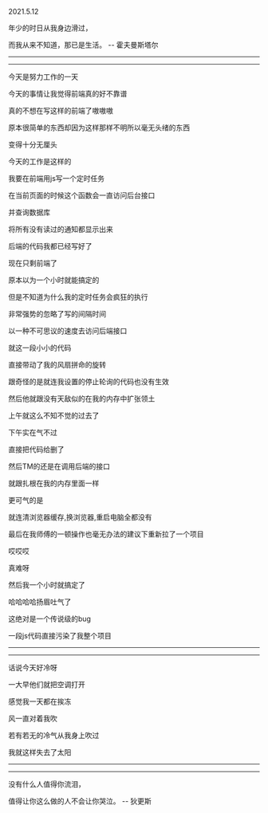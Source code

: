 2021.5.12

年少的时日从我身边滑过，

而我从来不知道，那已是生活。 -- 霍夫曼斯塔尔

------------

---------



今天是努力工作的一天

今天的事情让我觉得前端真的好不靠谱

真的不想在写这样的前端了嗷嗷嗷

原本很简单的东西却因为这样那样不明所以毫无头绪的东西

变得十分无厘头

今天的工作是这样的

我要在前端用js写一个定时任务

在当前页面的时候这个函数会一直访问后台接口

并查询数据库

将所有没有读过的通知都显示出来

后端的代码我都已经写好了

现在只剩前端了

原本以为一个小时就能搞定的

但是不知道为什么我的定时任务会疯狂的执行

非常强势的忽略了写的间隔时间

以一种不可思议的速度去访问后端接口

就这一段小小的代码

直接带动了我的风扇拼命的旋转

跟奇怪的是就连我设置的停止轮询的代码也没有生效

然后他就跟没有天敌似的在我的内存中扩张领土

上午就这么不知不觉的过去了

下午实在气不过

直接把代码给删了

然后TM的还是在调用后端的接口

就跟扎根在我的内存里面一样

更可气的是

就连清浏览器缓存,换浏览器,重启电脑全都没有

最后在我师傅的一顿操作也毫无办法的建议下重新拉了一个项目

哎哎哎

真难呀

然后我一个小时就搞定了

哈哈哈哈扬眉吐气了

这绝对是一个传说级的bug

一段js代码直接污染了我整个项目

----------

----------

话说今天好冷呀

一大早他们就把空调打开

感觉我一天都在挨冻

风一直对着我吹

若有若无的冷气从我身上吹过

我就这样失去了太阳

-----

----------

没有什么人值得你流泪，

值得让你这么做的人不会让你哭泣。 -- 狄更斯